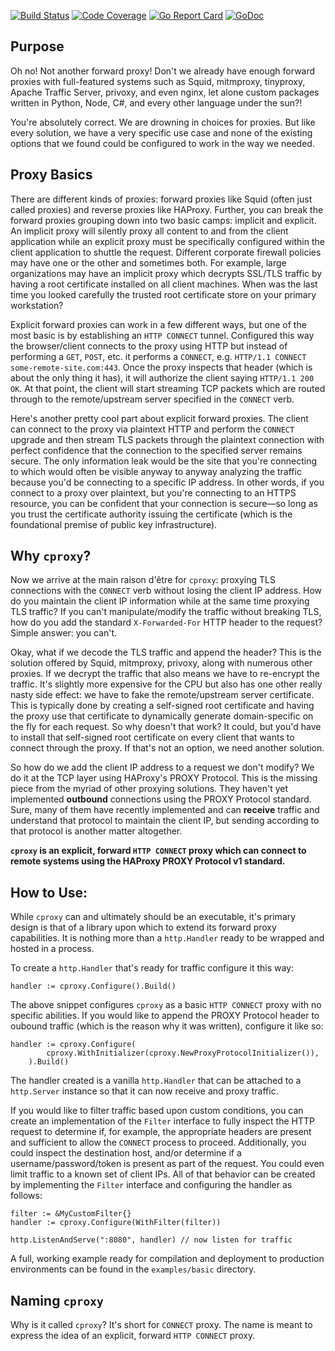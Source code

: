 [![Build Status](https://travis-ci.org/smartystreets/cproxy.svg?branch=master)](https://travis-ci.org/smartystreets/cproxy)
[![Code Coverage](https://codecov.io/gh/smartystreets/cproxy/branch/master/graph/badge.svg)](https://codecov.io/gh/smartystreets/cproxy)
[![Go Report Card](https://goreportcard.com/badge/github.com/smartystreets/cproxy)](https://goreportcard.com/report/github.com/smartystreets/cproxy)
[![GoDoc](https://godoc.org/github.com/smartystreets/cproxy?status.svg)](http://godoc.org/github.com/smartystreets/cproxy)

Purpose
-----------------------

Oh no! Not another forward proxy! Don't we already have enough forward proxies with full-featured systems such as Squid, mitmproxy, tinyproxy, Apache Traffic Server, privoxy, and even nginx, let alone custom packages written in Python, Node, C#, and every other language under the sun?!

You're absolutely correct. We are drowning in choices for proxies. But like every solution, we have a very specific use case and none of the existing options that we found could be configured to work in the way we needed.

Proxy Basics
-----------------------
There are different kinds of proxies: forward proxies like Squid (often just called proxies) and reverse proxies like HAProxy. Further, you can break the forward proxies grouping down into two basic camps: implicit and explicit. An implicit proxy will silently proxy all content to and from the client application while an explicit proxy must be specifically configured within the client application to shuttle the request. Different corporate firewall policies may have one or the other and sometimes both. For example, large organizations may have an implicit proxy which decrypts SSL/TLS traffic by having a root certificate installed on all client machines. When was the last time you looked carefully the trusted root certificate store on your primary workstation?

Explicit forward proxies can work in a few different ways, but one of the most basic is by establishing an `HTTP CONNECT` tunnel. Configured this way the browser/client connects to the proxy using HTTP but instead of performing a `GET`, `POST`, etc. it performs a `CONNECT`, e.g. `HTTP/1.1 CONNECT some-remote-site.com:443`. Once the proxy inspects that header (which is about the only thing it has), it will authorize the client saying `HTTP/1.1 200 OK`. At that point, the client will start streaming TCP packets which are routed through to the remote/upstream server specified in the `CONNECT` verb.

Here's another pretty cool part about explicit forward proxies. The client can connect to the proxy via plaintext HTTP and perform the `CONNECT` upgrade and then stream TLS packets through the plaintext connection with perfect confidence that the connection to the specified server remains secure. The only information leak would be the site that you're connecting to which would often be visible anyway to anyway analyzing the traffic because you'd be connecting to a specific IP address. In other words, if you connect to a proxy over plaintext, but you're connecting to an HTTPS resource, you can be confident that your connection is secure—so long as you trust the certificate authority issuing the certificate (which is the foundational premise of public key infrastructure).

Why `cproxy`?
-------------------------

Now we arrive at the main raison d'être for `cproxy`: proxying TLS connections with the `CONNECT` verb without losing the client IP address. How do you maintain the client IP information while at the same time proxying TLS traffic? If you can't manipulate/modify the traffic without breaking TLS, how do you add the standard `X-Forwarded-For` HTTP header to the request? Simple answer: you can't.

Okay, what if we decode the TLS traffic and append the header? This is the solution offered by Squid, mitmproxy, privoxy, along with numerous other proxies. If we decrypt the traffic that also means we have to re-encrypt the traffic. It's slightly more expensive for the CPU but also has one other really nasty side effect: we have to fake the remote/upstream server certificate. This is typically done by creating a self-signed root certificate and having the proxy use that certificate to dynamically generate domain-specific on the fly for each request. So why doesn't that work? It could, but you'd have to install that self-signed root certificate on every client that wants to connect through the proxy. If that's not an option, we need another solution.

So how do we add the client IP address to a request we don't modify? We do it at the TCP layer using HAProxy's PROXY Protocol. This is the missing piece from the myriad of other proxying solutions. They haven't yet implemented **outbound** connections using the PROXY Protocol standard. Sure, many of them have recently implemented and can **receive** traffic and understand that protocol to maintain the client IP, but sending according to that protocol is another matter altogether.

**`cproxy` is an explicit, forward `HTTP CONNECT` proxy which can connect to remote systems using the HAProxy PROXY Protocol v1 standard.**

How to Use:
---------------------
While `cproxy` can and ultimately should be an executable, it's primary design is that of a library upon which to extend its forward proxy capabilities. It is nothing more than a `http.Handler` ready to be wrapped and hosted in a process.

To create a `http.Handler` that's ready for traffic configure it this way:
```
handler := cproxy.Configure().Build()
```

The above snippet configures `cproxy` as a basic `HTTP CONNECT` proxy with no specific abilities. If you would like to append the PROXY Protocol header to oubound traffic (which is the reason why it was written), configure it like so:
```
handler := cproxy.Configure(
        cproxy.WithInitializer(cproxy.NewProxyProtocolInitializer()),
    ).Build()
```

The handler created is a vanilla `http.Handler` that can be attached to a `http.Server` instance so that it can now receive and proxy traffic.

If you would like to filter traffic based upon custom conditions, you can create an implementation of the `Filter` interface to fully inspect the HTTP request to determine if, for example, the appropriate headers are present and sufficient to allow the `CONNECT` process to proceed. Additionally, you could inspect the destination host, and/or determine if a username/password/token is present as part of the request. You could even limit traffic to a known set of client IPs. All of that behavior can be created by implementing the `Filter` interface and configuring the handler as follows:
```
filter := &MyCustomFilter{}
handler := cproxy.Configure(WithFilter(filter))

http.ListenAndServe(":8080", handler) // now listen for traffic
```

A full, working example ready for compilation and deployment to production environments can be found in the `examples/basic` directory.


Naming `cproxy`
----------------
Why is it called `cproxy`? It's short for `CONNECT` proxy. The name is meant to express the idea of an explicit, forward `HTTP CONNECT` proxy.
